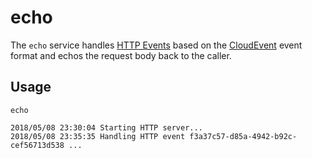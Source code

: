# echo

The `echo` service handles [HTTP Events](https://github.com/serverless/event-gateway/blob/master/docs/api.md#http-event) based on the [CloudEvent](https://github.com/serverless/event-gateway/blob/master/docs/api.md#event-definition) event format and echos the request body back to the caller.

## Usage

```
echo
```

```
2018/05/08 23:30:04 Starting HTTP server...
2018/05/08 23:35:35 Handling HTTP event f3a37c57-d85a-4942-b92c-cef56713d538 ...
```
